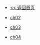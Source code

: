 
* [<< 返回首页](../README.md)

* [ch02](cpp/基础/ch02.md)
* [ch03](cpp/基础/ch03.md)
* [ch04](cpp/基础/ch04.md)